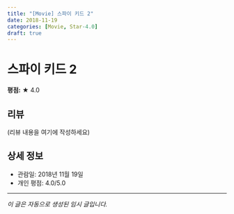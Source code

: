 ```yaml
---
title: "[Movie] 스파이 키드 2"
date: 2018-11-19
categories: [Movie, Star-4.0]
draft: true
---
```


# 스파이 키드 2

**평점:** ★ 4.0

## 리뷰

(리뷰 내용을 여기에 작성하세요)

## 상세 정보

- 관람일: 2018년 11월 19일
- 개인 평점: 4.0/5.0

---

*이 글은 자동으로 생성된 임시 글입니다.*
